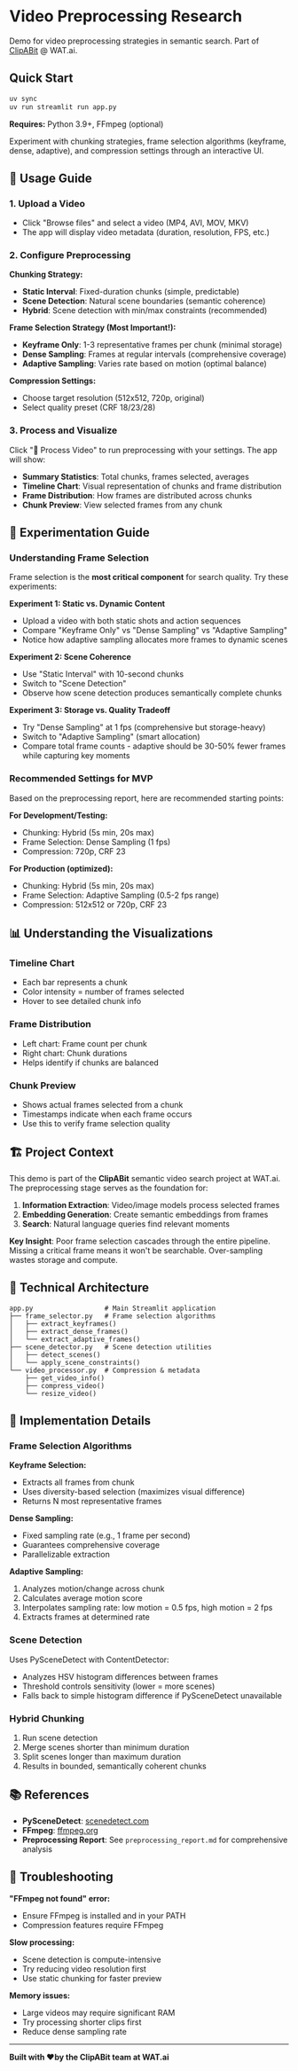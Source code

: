 # Video Preprocessing Research

Demo for video preprocessing strategies in semantic search. Part of [ClipABit](https://github.com/ClipABit) @ WAT.ai.

## Quick Start

```bash
uv sync
uv run streamlit run app.py
```

**Requires:** Python 3.9+, FFmpeg (optional)

Experiment with chunking strategies, frame selection algorithms (keyframe, dense, adaptive), and compression settings through an interactive UI.

## 📖 Usage Guide

### 1. Upload a Video

- Click "Browse files" and select a video (MP4, AVI, MOV, MKV)
- The app will display video metadata (duration, resolution, FPS, etc.)

### 2. Configure Preprocessing

**Chunking Strategy:**
- **Static Interval**: Fixed-duration chunks (simple, predictable)
- **Scene Detection**: Natural scene boundaries (semantic coherence)
- **Hybrid**: Scene detection with min/max constraints (recommended)

**Frame Selection Strategy (Most Important!):**
- **Keyframe Only**: 1-3 representative frames per chunk (minimal storage)
- **Dense Sampling**: Frames at regular intervals (comprehensive coverage)
- **Adaptive Sampling**: Varies rate based on motion (optimal balance)

**Compression Settings:**
- Choose target resolution (512x512, 720p, original)
- Select quality preset (CRF 18/23/28)

### 3. Process and Visualize

Click "🚀 Process Video" to run preprocessing with your settings. The app will show:

- **Summary Statistics**: Total chunks, frames selected, averages
- **Timeline Chart**: Visual representation of chunks and frame distribution
- **Frame Distribution**: How frames are distributed across chunks
- **Chunk Preview**: View selected frames from any chunk

## 🧪 Experimentation Guide

### Understanding Frame Selection

Frame selection is the **most critical component** for search quality. Try these experiments:

**Experiment 1: Static vs. Dynamic Content**
- Upload a video with both static shots and action sequences
- Compare "Keyframe Only" vs "Dense Sampling" vs "Adaptive Sampling"
- Notice how adaptive sampling allocates more frames to dynamic scenes

**Experiment 2: Scene Coherence**
- Use "Static Interval" with 10-second chunks
- Switch to "Scene Detection"
- Observe how scene detection produces semantically complete chunks

**Experiment 3: Storage vs. Quality Tradeoff**
- Try "Dense Sampling" at 1 fps (comprehensive but storage-heavy)
- Switch to "Adaptive Sampling" (smart allocation)
- Compare total frame counts - adaptive should be 30-50% fewer frames while capturing key moments

### Recommended Settings for MVP

Based on the preprocessing report, here are recommended starting points:

**For Development/Testing:**
- Chunking: Hybrid (5s min, 20s max)
- Frame Selection: Dense Sampling (1 fps)
- Compression: 720p, CRF 23

**For Production (optimized):**
- Chunking: Hybrid (5s min, 20s max)
- Frame Selection: Adaptive Sampling (0.5-2 fps range)
- Compression: 512x512 or 720p, CRF 23

## 📊 Understanding the Visualizations

### Timeline Chart
- Each bar represents a chunk
- Color intensity = number of frames selected
- Hover to see detailed chunk info

### Frame Distribution
- Left chart: Frame count per chunk
- Right chart: Chunk durations
- Helps identify if chunks are balanced

### Chunk Preview
- Shows actual frames selected from a chunk
- Timestamps indicate when each frame occurs
- Use this to verify frame selection quality

## 🏗️ Project Context

This demo is part of the **ClipABit** semantic video search project at WAT.ai. The preprocessing stage serves as the foundation for:

1. **Information Extraction**: Video/image models process selected frames
2. **Embedding Generation**: Create semantic embeddings from frames
3. **Search**: Natural language queries find relevant moments

**Key Insight**: Poor frame selection cascades through the entire pipeline. Missing a critical frame means it won't be searchable. Over-sampling wastes storage and compute.

## 🔧 Technical Architecture

```
app.py                  # Main Streamlit application
├── frame_selector.py   # Frame selection algorithms
│   ├── extract_keyframes()
│   ├── extract_dense_frames()
│   └── extract_adaptive_frames()
├── scene_detector.py   # Scene detection utilities
│   ├── detect_scenes()
│   └── apply_scene_constraints()
└── video_processor.py  # Compression & metadata
    ├── get_video_info()
    ├── compress_video()
    └── resize_video()
```

## 📝 Implementation Details

### Frame Selection Algorithms

**Keyframe Selection:**
- Extracts all frames from chunk
- Uses diversity-based selection (maximizes visual difference)
- Returns N most representative frames

**Dense Sampling:**
- Fixed sampling rate (e.g., 1 frame per second)
- Guarantees comprehensive coverage
- Parallelizable extraction

**Adaptive Sampling:**
1. Analyzes motion/change across chunk
2. Calculates average motion score
3. Interpolates sampling rate: low motion = 0.5 fps, high motion = 2 fps
4. Extracts frames at determined rate

### Scene Detection

Uses PySceneDetect with ContentDetector:
- Analyzes HSV histogram differences between frames
- Threshold controls sensitivity (lower = more scenes)
- Falls back to simple histogram difference if PySceneDetect unavailable

### Hybrid Chunking

1. Run scene detection
2. Merge scenes shorter than minimum duration
3. Split scenes longer than maximum duration
4. Results in bounded, semantically coherent chunks

## 📚 References

- **PySceneDetect**: [scenedetect.com](https://www.scenedetect.com/)
- **FFmpeg**: [ffmpeg.org](https://ffmpeg.org/)
- **Preprocessing Report**: See `preprocessing_report.md` for comprehensive analysis

## 🐛 Troubleshooting

**"FFmpeg not found" error:**
- Ensure FFmpeg is installed and in your PATH
- Compression features require FFmpeg

**Slow processing:**
- Scene detection is compute-intensive
- Try reducing video resolution first
- Use static chunking for faster preview

**Memory issues:**
- Large videos may require significant RAM
- Try processing shorter clips first
- Reduce dense sampling rate


---

**Built with ❤️by the ClipABit team at WAT.ai**

